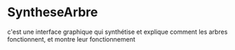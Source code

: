 # SyntheseArbre
c'est une interface graphique qui synthétise et explique comment les arbres fonctionnent, et montre leur fonctionnement 
